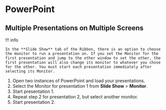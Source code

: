 # PowerPoint

## Multiple Presentations on Multiple Screens

!!! info 

    In the **Slide Show** tab of the Ribbon, there is an option to choose the monitor to run a presentation on. If you set the Monitor for the first presentation and jump to the other window to set the other, the first presentation will also change its monitor to whatever you chose for the other. You must start each presentation immediately after selecting its Monitor.

1. Open two instances of PowerPoint and load your presentations.
2. Select the Monitor for presentation 1 from **Slide Show** > **Monitor**.
3. Start presentation 1.
4. Repeat step 2 for presentation 2, but select another monitor.
5. Start presentation 2.
